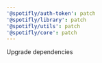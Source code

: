 ```yaml
---
'@spotifly/auth-token': patch
'@spotifly/library': patch
'@spotifly/utils': patch
'@spotifly/core': patch
---
```


Upgrade dependencies
